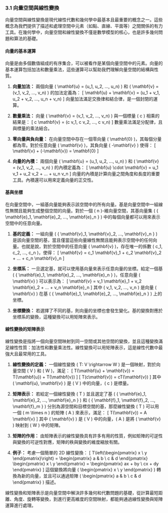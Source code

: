 ### 3.1 向量空間與線性變換

向量空間與線性變換是現代線性代數和幾何學中最基本且最重要的概念之一。這些概念為我們提供了描述和處理空間中元素（如點、直線、平面等）之間關係的有力工具。在幾何學中，向量空間和線性變換不僅是數學模型的核心，也是許多幾何問題和算法的基礎。

#### 向量的基本運算

向量是由多個數值組成的有序集合，可以被看作是某個向量空間中的元素。向量的基本運算包括加法和數量乘法，這些運算可以幫助我們理解向量空間的結構與性質。

1. **向量加法：** 兩個向量 \( \mathbf{u} = (u_1, u_2, ..., u_n) \) 和 \( \mathbf{v} = (v_1, v_2, ..., v_n) \) 的加法定義為：
   \[
   \mathbf{u} + \mathbf{v} = (u_1 + v_1, u_2 + v_2, ..., u_n + v_n)
   \]
   向量加法滿足交換律和結合律，是一個封閉的運算。

2. **數量乘法：** 向量 \( \mathbf{v} = (v_1, v_2, ..., v_n) \) 與一個標量 \( c \) 相乘的結果是：
   \[
   c \mathbf{v} = (c v_1, c v_2, ..., c v_n)
   \]
   數量乘法滿足分配律，且與標量的乘法結合。

3. **零向量與負向量：** 在向量空間中存在一個零向量 \( \mathbf{0} \)，其每個分量都為零。對於任意向量 \( \mathbf{v} \)，其負向量 \( -\mathbf{v} \) 使得：
   \[
   \mathbf{v} + (-\mathbf{v}) = \mathbf{0}
   \]

4. **向量的內積：** 兩個向量 \( \mathbf{u} = (u_1, u_2, ..., u_n) \) 和 \( \mathbf{v} = (v_1, v_2, ..., v_n) \) 的內積定義為：
   \[
   \mathbf{u} \cdot \mathbf{v} = u_1 v_1 + u_2 v_2 + ... + u_n v_n
   \]
   向量的內積是計算向量之間角度和長度的重要工具。內積還可以用來定義向量的正交性。

#### 基與坐標

在向量空間中，一組基向量能夠表示該空間中的所有向量。基是向量空間中一組線性無關且能夠生成整個空間的向量。對於一個 \( n \)-維向量空間，其基向量集 \( \{ \mathbf{e}_1, \mathbf{e}_2, ..., \mathbf{e}_n \} \) 中的每個向量都可以用來表示空間中的任意向量。

1. **基的定義：** 一組向量 \( \{ \mathbf{v}_1, \mathbf{v}_2, ..., \mathbf{v}_n \} \) 是該向量空間的基，當且僅當這些向量線性無關且能夠表示空間中的任何向量。也就是說，對於空間中的任意向量 \( \mathbf{v} \)，存在唯一的係數 \( c_1, c_2, ..., c_n \)，使得：
   \[
   \mathbf{v} = c_1 \mathbf{v}_1 + c_2 \mathbf{v}_2 + ... + c_n \mathbf{v}_n
   \]

2. **坐標系：** 一旦選定基，就可以使用基向量來表示任意向量的坐標。給定一個基 \( \{ \mathbf{e}_1, \mathbf{e}_2, ..., \mathbf{e}_n \} \)，任意向量 \( \mathbf{v} \) 可以表示為：
   \[
   \mathbf{v} = v_1 \mathbf{e}_1 + v_2 \mathbf{e}_2 + ... + v_n \mathbf{e}_n
   \]
   其中 \( v_1, v_2, ..., v_n \) 是向量 \( \mathbf{v} \) 在基 \( \{ \mathbf{e}_1, \mathbf{e}_2, ..., \mathbf{e}_n \} \) 上的坐標。

3. **坐標變換：** 若選擇了不同的基，則向量的坐標也會發生變化。基的變換對應於坐標系的變換，這種變換可以用矩陣來表示。

#### 線性變換的矩陣表示

線性變換是指將一個向量空間映射到同一空間或其他空間的變換，並且這種變換滿足線性性質：加法性和數量乘法性。線性變換可以用矩陣表示，這是線性代數中最強大且最常用的工具。

1. **線性變換的定義：** 一個線性變換 \( T: V \rightarrow W \) 是一個映射，對於向量空間 \( V \) 和 \( W \)，滿足：
   \[
   T(\mathbf{u} + \mathbf{v}) = T(\mathbf{u}) + T(\mathbf{v})
   \]
   \[
   T(c\mathbf{v}) = cT(\mathbf{v})
   \]
   其中 \( \mathbf{u}, \mathbf{v} \) 是 \( V \) 中的向量，\( c \) 是標量。

2. **矩陣表示：** 若給定一個線性變換 \( T \) 並且選定了基 \( \{ \mathbf{e}_1, \mathbf{e}_2, ..., \mathbf{e}_n \} \) 和 \( \{ \mathbf{f}_1, \mathbf{f}_2, ..., \mathbf{f}_m \} \) 分別為源空間和目標空間的基，那麼線性變換 \( T \) 可以用一個 \( m \times n \) 的矩陣 \( A \) 來表示，滿足：
   \[
   T(\mathbf{v}) = A \mathbf{v}
   \]
   其中 \( \mathbf{v} \) 是 \( V \) 中的向量，\( A \) 是將 \( \mathbf{v} \) 映射到 \( W \) 中的矩陣。

3. **矩陣的作用：** 由矩陣表示的線性變換具有許多有用的性質，例如矩陣的可逆性與變換的可逆性對應，矩陣的秩與變換的維度縮放有關。

4. **例子：** 考慮一個簡單的 2D 線性變換：
   \[
   T\left(\begin{pmatrix} x \\ y \end{pmatrix}\right) = \begin{pmatrix} a & b \\ c & d \end{pmatrix} \begin{pmatrix} x \\ y \end{pmatrix} = \begin{pmatrix} ax + by \\ cx + dy \end{pmatrix}
   \]
   這個變換將向量 \( \begin{pmatrix} x \\ y \end{pmatrix} \) 轉換為新的向量，並且可以通過矩陣 \( \begin{pmatrix} a & b \\ c & d \end{pmatrix} \) 描述。

線性變換和矩陣表示是向量空間中解決許多幾何和代數問題的基礎，從計算最短距離、角度、旋轉等變換，到進行更高維度的空間映射，都能夠通過線性變換與矩陣運算進行處理。